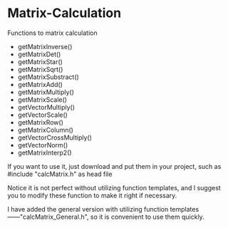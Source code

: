 # Matrix-Calculation
Functions to matrix calculation
* getMatrixInverse()
* getMatrixDet()
* getMatrixStar()
* getMatrixSqrt()
* getMatrixSubstract()
* getMatrixAdd()
* getMatrixMultiply()
* getMatrixScale()
* getVectorMultiply()
* getVectorScale()
* getMatrixRow()
* getMatrixColumn()
* getVectorCrossMultiply()
* getVectorNorm()
* getMatrixInterp2()

If you want to use it, just download and put them in your project,
such as  #include "calcMatrix.h" as head file

Notice it is not perfect without utilizing function templates,
and I suggest you to modify these function to make it right if necessary.

I have added the general version with utilizing function templates——"calcMatrix_General.h", 
so it is convenient to use them quickly.


